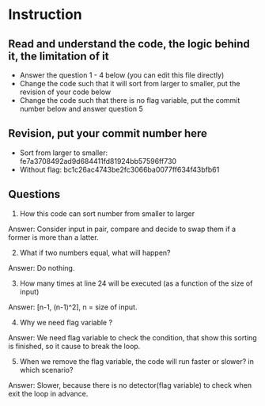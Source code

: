 ﻿# Instruction

## Read and understand the code, the logic behind it, the limitation of it
* Answer the question 1 - 4 below (you can edit this file directly)
* Change the code such that it will sort from larger to smaller, put the revision of your code below
* Change the code such that there is no flag variable, put the commit number below and answer question 5 


## Revision, put your commit number here
* Sort from larger to smaller: fe7a3708492ad9d684411fd81924bb57596ff730
* Without flag: bc1c26ac4743be2fc3066ba0077ff634f43bfb61

## Questions
1. How this code can sort number from smaller to larger
 
Answer: Consider input in pair, compare and decide to swap them if a former is more than a latter.

2. What if two numbers equal, what will happen? 

Answer: Do nothing.

3. How many times at line 24 will be executed (as a function of the size of input) 

Answer: [n-1, (n-1)^2], n = size of input.

4. Why we need flag variable ? 

Answer: We need flag variable to check the condition, that show this sorting is finished, so it cause to break the loop.

5. When we remove the flag variable, the code will run faster or slower? in which scenario? 

Answer: Slower, because there is no detector(flag variable) to check when exit the loop in advance.